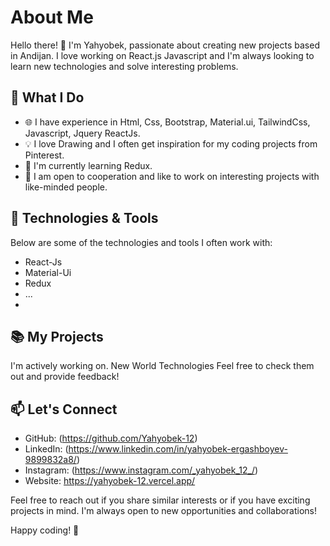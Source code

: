 
# About Me
Hello there! 👋 I'm Yahyobek, passionate about creating new projects based in Andijan. I love working on React.js Javascript and I'm always looking to learn new technologies and solve interesting problems.

## 🚀 What I Do

- 🌐 I have experience in Html, Css, Bootstrap, Material.ui, TailwindCss, Javascript, Jquery ReactJs.
- 💡 I love Drawing and I often get inspiration for my coding projects from Pinterest.
- 🌱 I'm currently learning Redux.
- 👯 I am open to cooperation and like to work on interesting projects with like-minded people.

## 🔧 Technologies & Tools

Below are some of the technologies and tools I often work with:

- React-Js
- Material-Ui
- Redux
- ...
- 
## 📚 My Projects

I'm actively working on. New World Technologies Feel free to check them out and provide feedback!

## 📫 Let's Connect

- GitHub: (https://github.com/Yahyobek-12)
- LinkedIn: (https://www.linkedin.com/in/yahyobek-ergashboyev-9899832a8/)
- Instagram: (https://www.instagram.com/_yahyobek_12_/)
- Website: https://yahyobek-12.vercel.app/

Feel free to reach out if you share similar interests or if you have exciting projects in mind. I'm always open to new opportunities and collaborations!

Happy coding! 🚀
